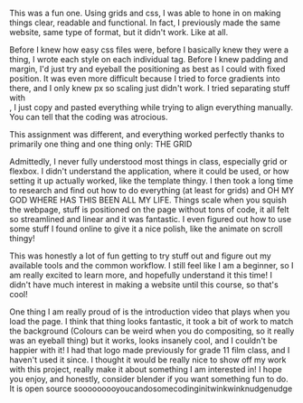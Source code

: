 This was a fun one. Using grids and css, I was able to hone in on making things clear, readable and functional. In fact, I previously made the same website, same type of format, but it didn't work. Like at all. 

Before I knew how easy css files were, before I basically knew they were a thing, I wrote each style on each individual tag. Before I knew padding and margin, I'd just try and eyeball the positioning as best as I could with fixed position. It was even more difficult because I tried to force gradients into there, and I only knew px so scaling just didn't work. I tried separating stuff with <br>, I just copy and pasted everything while trying to align everything manually. You can tell that the coding was atrocious.

This assignment was different, and everything worked perfectly thanks to primarily one thing and one thing only: THE GRID

Admittedly, I never fully understood most things in class, especially grid or flexbox. I didn't understand the application, where it could be used, or how setting it up actually worked, like the template thingy. I then took a long time to research and find out how to do everything (at least for grids) and OH MY GOD WHERE HAS THIS BEEN ALL MY LIFE. Things scale when you squish the webpage, stuff is positioned on the page without tons of code, it all felt so streamlined and linear and it was fantastic. I even figured out how to use some stuff I found online to give it a nice polish, like the animate on scroll thingy! 

This was honestly a lot of fun getting to try stuff out and figure out my available tools and the common workflow. I still feel like I am a beginner, so I am really excited to learn more, and hopefully understand it this time! I didn't have much interest in making a website until this course, so that's cool!

One thing I am really proud of is the introduction video that plays when you load the page. I think that thing looks fantastic, it took a bit of work to match the background (Colours can be weird when you do compositing, so it really was an eyeball thing) but it works, looks insanely cool, and I couldn't be happier with it! I had that logo made previously for grade 11 film class, and I haven't used it since. I thought it would be really nice to show off my work with this project, really make it about something I am interested in! I hope you enjoy, and honestly, consider blender if you want something fun to do. It is open source sooooooooyoucandosomecodinginitwinkwinknudgenudge